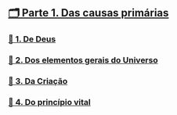 ## [🗂️ Parte 1. Das causas primárias](#lde.1)
### [📑 1. De Deus](#lde.1.1)
### [📑 2. Dos elementos gerais do Universo](#lde.1.2)
### [📑 3. Da Criação](#lde.1.3)
### [📑 4. Do princípio vital](#lde.1.4)